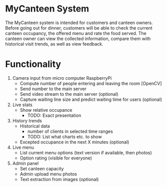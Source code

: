 # **MyCanteen** System

The MyCanteen system is intended for customers and canteen owners. Before going out for dinner, customers will be able to check the current canteen occupancy, the offered menu and rate the food served. The canteen owner can view the collected information, compare them with historical visit trends, as well as view feedback.

# Functionality

1. Camera input from micro computer RaspberryPi
    * Compute number of people entering and leaving the room [OpenCV]
    * Send number to the main server
    * Send video stream to the main server (optional)
    * Capture waiting line size and predict waiting time for users (optional)
2. Live stats
    * Show relative occupance
        * TODO: Exact presentation
2. History trends
    * Historical data
        * number of clients in selected time ranges
        * TODO: List what charts etc. to show
    * Excepted occupance in the next X minutes (optional)
3. Live menu
    * List current menu options (text version if available, then photos)
    * Option rating (visible for everyone)
4. Admin panel
    * Set canteen capacity
    * Admin upload menu photos
    * Text extraction from images (optional)
